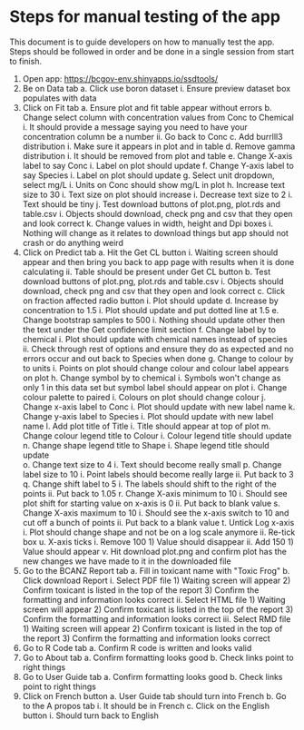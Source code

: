 # Steps for manual testing of the app

This document is to guide developers on how to manually test the app.
Steps should be followed in order and be done in a single session from start to finish.

1. Open app: https://bcgov-env.shinyapps.io/ssdtools/
2. Be on Data tab
	a. Click use boron dataset 
		i. Ensure preview dataset box populates with data
3. Click on Fit tab
	a. Ensure plot and fit table appear without errors
	b. Change select column with concentration values from Conc to Chemical
		i. It should provide a message saying you need to have your concentration column be a number 
		ii. Go back to Conc
	c. Add burrlll3 distribution
		i. Make sure it appears in plot and in table
	d. Remove gamma distribution 
		i. It should be removed from plot and table
	e. Change X-axis label to say Conc
		i. Label on plot should update
	f. Change Y-axis label to say Species 
		i. Label on plot should update
	g. Select unit dropdown, select mg/L
		i. Units on Conc should show mg/L in plot
	h. Increase text size to 30
		i. Text size on plot should increase
	i. Decrease text size to 2
		i. Text should be tiny 
	j. Test download buttons of plot.png, plot.rds and table.csv
		i. Objects should download, check png and csv that they open and look correct 
	k. Change values in width, height and Dpi boxes
		i. Nothing will change as it relates to download things but app should not crash or do anything weird 
4. Click on Predict tab
	a. Hit the Get CL button 
		i. Waiting screen should appear and then bring you back to app page with results when it is done calculating 
		ii. Table should be present under Get CL button 
	b. Test download buttons of plot.png, plot.rds and table.csv 
		i. Objects should download, check png and csv that they open and look correct 
	c. Click on fraction affected radio button
		i. Plot should update
	d. Increase by concentration to 1.5
		i. Plot should update and put dotted line at 1.5
	e. Change bootstrap samples to 500
		i. Nothing should update other then the text under the Get confidence limit section
	f. Change label by to chemical 
		i. Plot should update with chemical names instead of species 
		ii. Check through rest of options and ensure they do as expected and no errors occur and out back to Species when done 
	g. Change to colour by to units
		i. Points on plot should change colour and colour label appears on plot
	h. Change symbol by to chemical
		i. Symbols won't change as only 1 in this data set but symbol label should appear on plot
	i. Change colour palette to paired 
		i. Colours on plot should change colour
	j. Change x-axis label to Conc
		i. Plot should update with new label name
	k. Change y-axis label to Species 
		i. Plot should update with new label name 
	l. Add plot title of Title 
		i. Title should appear at top of plot
	m. Change colour legend title to Colour
		i. Colour legend title should update
	n. Change shape legend title to Shape
		i. Shape legend title should update  
	o. Change text size to 4
		i. Text should become really small 
	p. Change label size to 10
		i. Point labels should become really large 
		ii. Put back to 3
	q. Change shift label to 5
		i. The labels should shift to the right of the points
		ii. Put back to 1.05
	r. Change X-axis minimum to 10
		i. Should see plot shift for starting value on x-axis is 0
		ii. Put back to blank value
	s. Change X-axis maximum to 10
		i. Should see the x-axis switch to 10 and cut off a bunch of points
		ii. Put back to a blank value
	t. Untick Log x-axis
		i. Plot should change shape and not be on a log scale anymore
		ii. Re-tick box
	u. X-axis ticks
		i. Remove 100
			1) Value should disappear
		ii. Add 150
			1) Value should appear
	v. Hit download plot.png and confirm plot has the new changes we have made to it in the downloaded file
5. Go to the BCANZ Report tab
	a. Fill in toxicant name with "Toxic Frog"
	b. Click download Report
		i. Select PDF file
			1) Waiting screen will appear
			2) Confirm toxicant is listed in the top of the report
			3) Confirm the formatting and information looks correct
		ii. Select HTML file
			1) Waiting screen will appear
			2) Confirm toxicant is listed in the top of the report
			3) Confirm the formatting and information looks correct
		iii. Select RMD file
			1) Waiting screen will appear 
			2) Confirm toxicant is listed in the top of the report
			3) Confirm the formatting and information looks correct
6. Go to R Code tab
	a. Confirm R code is written and looks valid
7. Go to About tab
	a. Confirm formatting looks good
	b. Check links point to right things 
8. Go to User Guide tab
	a. Confirm formatting looks good
	b. Check links point to right things 
9. Click on French button
	a. User Guide tab should turn into French
	b. Go to the A propos tab 
		i. It should be in French
	c. Click on the English button
		i. Should turn back to English 


